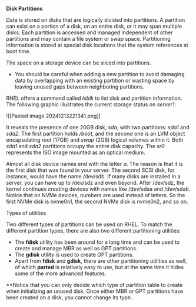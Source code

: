 **Disk Partitions**

Data is stored on disks that are logically divided into partitions. A partition can exist on a portion of a disk, on an entire disk, or it may span multiple disks. Each partition is accessed and managed independent of other partitions and may contain a file system or swap space. Partitioning information is stored at special disk locations that the system references at boot time.

The space on a storage device can be sliced into partitions.

 - You should be careful when adding a new partition to avoid damaging data by overlapping with an existing partition or wasting space by leaving unused gaps between neighboring partitions.

RHEL offers a command called _lsblk_ to list disk and partition information. The following graphic illustrates the current storage status on _server1_:

![[Pasted image 20241213221341.png]]

It reveals the presence of one 20GB disk, _sda_, with two partitions: _sda1_ and _sda2_. The first partition holds _/boot_, and the second one is an LVM object encapsulating _root_ (17GB) and _swap_ (2GB) logical volumes within it. Both _sda1_ and _sda2_ partitions occupy the entire disk capacity. The _sr0_ represents the ISO image mounted as an optical medium.

Almost all disk device names end with the letter _a_. The reason is that it is the first disk that was found in your server. The second SCSI disk, for instance, would have the name /dev/sdb. If many disks are installed in a server, you can have up to /dev/sdz and even beyond. After /dev/sdz, the kernel continues creating devices with names like /dev/sdaa and /dev/sdab. Notice that on NVMe devices, numbers are used instead of letters. So the first NVMe disk is nvme0n1, the second NVMe disk is nvme0n2, and so on.

Types of utilities

Two different types of partitions can be used on RHEL. To match the different partition types, there are also two different partitioning utilities:

- The **fdisk** utility has been around for a long time and can be used to create and manage MBR as well as GPT partitions.
- The **gdisk** utility is used to create GPT partitions.
- Apart from **fdisk** and **gdisk**, there are other partitioning utilities as well, of which **parted** is relatively easy to use, but at the same time it hides some of the more advanced features.

**Notice that you can only decide which type of partition table to create when initializing an unused disk. Once either MBR or GPT partitions have been created on a disk, you cannot change its type.